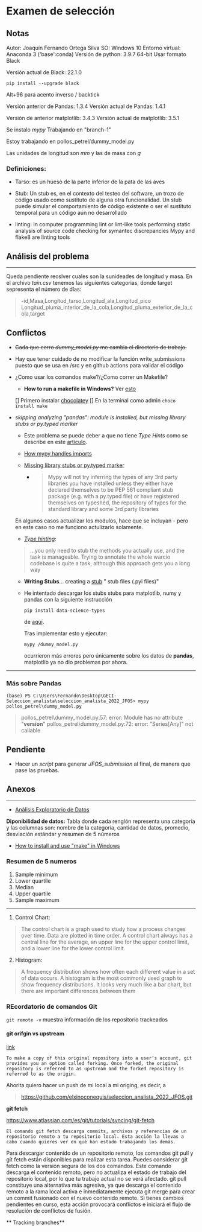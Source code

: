 # Examen de selección

## Notas
Autor: Joaquín Fernando Ortega Silva
SO: Windows 10
Entorno virtual: Anaconda 3 ('base':conda)
Versión de python: 3.9.7 64-bit
Usar formato Black

Versión actual de Black:  22.1.0

`pip install --upgrade black`

Alt+96 para acento inverso / backtick

Versión anterior de Pandas: 1.3.4
Versión actual de Pandas: 1.4.1

Versión de anterior matplotlib: 3.4.3
Versión actual de matplotlib: 3.5.1

Se instalo *mypy* 
Trabajando en "branch-1"

Estoy trabajando en pollos_petrel/dummy_model.py

Las unidades de longitud son *mm* y las de masa con *g*

### Definiciones:
- Tarso: es un hueso de la parte inferior de la pata de las aves
- Stub: Un stub es, en el contexto del testeo del software, un trozo de código usado como sustituto de alguna otra funcionalidad. Un stub puede simular el comportamiento de código existente o ser el sustituto temporal para un código aún no desarrollado

- linting: In computer programming lint or lint-like tools performing static analysis of source code checking for symantec discrepancies
Mypy and flake8 are linting tools

## Análisis del problema
___
Queda pendiente reoslver cuales son la sunideades de longitud y masa.
En el archivo *tain.csv* tenemos las siguientes categorias, donde target sepresenta el número de días:

>-id,Masa,Longitud_tarso,Longitud_ala,Longitud_pico Longitud_pluma_interior_de_la_cola,Longitud_pluma_exterior_de_la_cola,target
## Conflictos
- ~~Cada que corro *dummy_model.py* me cambia el directorio de trabajo.~~
- Hay que tener cuidado de no modificar la función write_submissions puesto que se usa en /src y en github actions para validar el código
- ¿Como usar los comandos make?/¿Como correr un Makefile?
    - **How to run a makefile in Windows?** Ver [esto](https://stackoverflow.com/questions/2532234/how-to-run-a-makefile-in-windows#:~:text=First%20step%3A%20download%20mingw32%2Dmake,directory%20where%20makefile%20is%20located.)

    

    [] Primero instalar [chocolatey](https://chocolatey.org/install)
[] En la terminal como admin 
`choco install make`

- *skipping analyzing "pandas": module is installed, but missing library stubs or py.typed marker* 
    - Este problema se puede deber a que no tiene *Type Hints* como se describe en este [artículo](https://skeptric.com/python-type-stubs/).
    - [How mypy handles imports](https://mypy.readthedocs.io/en/stable/running_mypy.html#missing-imports)
    
    
    - [Missing library stubs or py.typed marker](https://mypy.readthedocs.io/en/stable/running_mypy.html#missing-imports)
        - >Mypy will not try inferring the types of any 3rd party libraries you have installed unless they either have declared themselves to be PEP 561 compliant stub package (e.g. with a py.typed file) or have registered themselves on typeshed, the repository of types for the standard library and some 3rd party libraries


    En algunos casos actualizar los modulos, hace que se incluyan - pero en este caso no me funciono actulizarlo solamente.
    - *[Type hinting](https://blog.jetbrains.com/pycharm/2015/11/python-3-5-type-hinting-in-pycharm-5/)*: 
    >...you only need to stub the methods you actually use, and the task is manageable. Trying to annotate the whole warcio codebase is quite a task, although this approach gets you a long way
    - **Writing Stubs**... creating a [stub](https://mypy.readthedocs.io/en/stable/stubs.html#stub-files)
    " stub files (.pyi files)"

    - He intentado descargar los stubs stubs para matplotlib, numy y pandas con la siguiente instrucción

        `pip install data-science-types`
    
        de [aquí](https://pypi.org/project/data-science-types/).
        
        Tras implementar esto y ejecutar: 
        
        `mypy /dummy_model.py`

        ocurrieron más errores pero únicamente sobre los datos de **pandas**, matplotlib ya no dio problemas por ahora.
    

    
_____
### Más sobre Pandas
 
`(base) PS C:\Users\Fernando\Desktop\GECI-Seleccion_analista\seleccion_analista_2022_JFOS> mypy pollos_petrel\dummy_model.py`
> pollos_petrel\dummy_model.py:57:    error: Module has no attribute "__version__"
pollos_petrel\dummy_model.py:72: error: "Series[Any]" not callable


## Pendiente
- Hacer un *script* para generar *JFOS_submission* al final, de manera que pase las pruebas.
## Anexos
____
- [Análisis Exploratorio de Datos](https://islas.dev/2018/06/28/analisis-exploratorio)

**Diponibilidad de datos:** Tabla donde cada renglón representa una categoría y las columnas son: nombre de la categoría, cantidad de datos, promedio, desviación estándar y resumen de 5 números
- [How to install and use "make" in Windows](https://stackoverflow.com/questions/32127524/how-to-install-and-use-make-in-windows)
### Resumen de 5 numeros
1. Sample minimum
2. Lower quartile 
3. Median
4. Upper quartile
5. Sample maximum
____
1. Control Chart:
>The control chart is a graph used to study how a process changes over time. Data are plotted in time order. A control chart always has a central line for the average, an upper line for the upper control limit, and a lower line for the lower control limit.

2. Histogram:

>A frequency distribution shows how often each different value in a set of data occurs. A histogram is the most commonly used graph to show frequency distributions. It looks very much like a bar chart, but there are important differences between them

### REcordatorio de comandos Git

`git remote -v` muestra información de los repositorio trackeados


#### git orifgin vs upstream
[link](https://medium.com/techoverflow/git-origin-vs-upstream-vs-branches-e8609af4120)

    To make a copy of this original repository into a user’s account, git provides you an option called forking. Once forked, the original repository is referred to as upstream and the forked repository is referred to as the origin.


Ahorita quiero hacer un push de mi local a mi origing, es decir, a 
> https://github.com/elxinoconequis/seleccion_analista_2022_JFOS.git 

**git fetch**

https://www.atlassian.com/es/git/tutorials/syncing/git-fetch


    El comando git fetch descarga commits, archivos y referencias de un repositorio remoto a tu repositorio local. Esta acción la llevas a cabo cuando quieres ver en qué han estado trabajando los demás.

Para descargar contenido de un repositorio remoto, los comandos git pull y git fetch están disponibles para realizar esta tarea. Puedes considerar git fetch como la versión segura de los dos comandos. Este comando descarga el contenido remoto, pero no actualiza el estado de trabajo del repositorio local, por lo que tu trabajo actual no se verá afectado. git pull constituye una alternativa más agresiva, ya que descarga el contenido remoto a la rama local activa e inmediatamente ejecuta git merge para crear un commit fusionado con el nuevo contenido remoto. Si tienes cambios pendientes en curso, esta acción provocará conflictos e iniciará el flujo de resolución de conflictos de fusión.

** Tracking branches**

